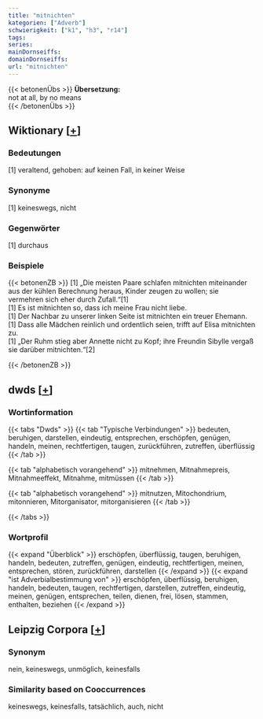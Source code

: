 ```yaml
---
title: "mitnichten"
kategorien: ["Adverb"]
schwierigkeit: ["k1", "h3", "r14"]
tags:
series:
mainDornseiffs:
domainDornseiffs:
url: "mitnichten"
---
```


{{< betonenÜbs >}}
**Übersetzung:**  
not at all, by no means  
{{< /betonenÜbs >}}

## Wiktionary [[+](https://de.wiktionary.org/wiki/mitnichten)]

### Bedeutungen
[1] veraltend, gehoben: auf keinen Fall, in keiner Weise  

### Synonyme
[1] keineswegs, nicht  

### Gegenwörter
[1] durchaus  

### Beispiele
{{< betonenZB >}}
[1] „Die meisten Paare schlafen mitnichten miteinander aus der kühlen Berechnung heraus, Kinder zeugen zu wollen; sie vermehren sich eher durch Zufall.“[1]  
[1] Es ist mitnichten so, dass ich meine Frau nicht liebe.  
[1] Der Nachbar zu unserer linken Seite ist mitnichten ein treuer Ehemann.  
[1] Dass alle Mädchen reinlich und ordentlich seien, trifft auf Elisa mitnichten zu.  
[1] „Der Ruhm stieg aber Annette nicht zu Kopf; ihre Freundin Sibylle vergaß sie darüber mitnichten.“[2]  

{{< /betonenZB >}}


## dwds [[+](https://www.dwds.de/wb/mitnichten)]

### Wortinformation
{{< tabs "Dwds" >}}
{{< tab "Typische Verbindungen" >}}
bedeuten, beruhigen, darstellen, eindeutig, entsprechen, erschöpfen, genügen, handeln, meinen, rechtfertigen, taugen, zurückführen, zutreffen, überflüssig
{{< /tab >}}

{{< tab "alphabetisch vorangehend" >}}
mitnehmen, Mitnahmepreis, Mitnahmeeffekt, Mitnahme, mitmüssen
{{< /tab >}}

{{< tab "alphabetisch vorangehend" >}}
mitnutzen, Mitochondrium, mitonnieren, Mitorganisator, mitorganisieren
{{< /tab >}}

{{< /tabs >}}

### Wortprofil
{{< expand "Überblick" >}} erschöpfen, überflüssig, taugen, beruhigen, handeln, bedeuten, zutreffen, genügen, eindeutig, rechtfertigen, meinen, entsprechen, stören, zurückführen, darstellen {{< /expand >}}
{{< expand "ist Adverbialbestimmung von" >}} erschöpfen, überflüssig, beruhigen, handeln, bedeuten, taugen, rechtfertigen, darstellen, zutreffen, eindeutig, meinen, genügen, entsprechen, teilen, dienen, frei, lösen, stammen, enthalten, beziehen {{< /expand >}}

## Leipzig Corpora [[+](https://corpora.uni-leipzig.de/en/res?word=mitnichten&corpusId=deu_newscrawl-public_2018)]


### Synonym
nein, keineswegs, unmöglich, keinesfalls


### Similarity based on Cooccurrences
keineswegs, keinesfalls, tatsächlich, auch, nicht

